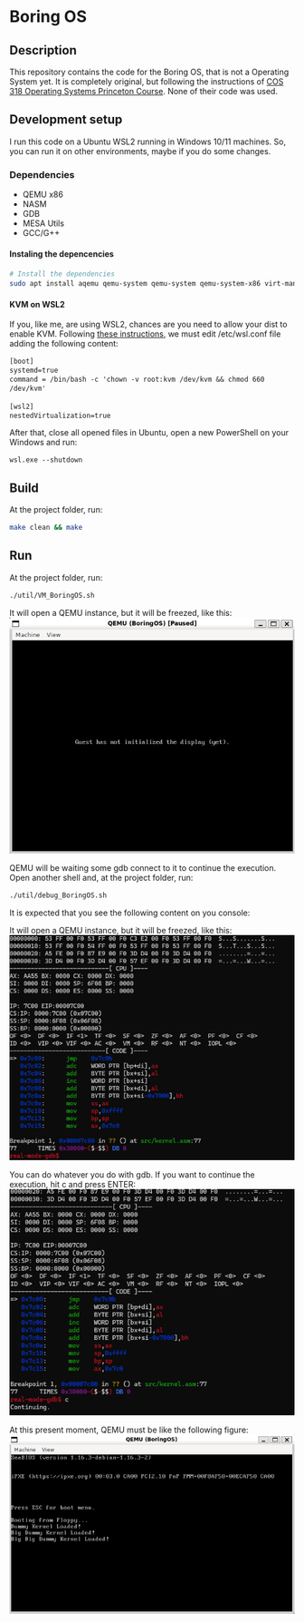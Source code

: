 # Boring OS

## Description

This repository contains the code for the Boring OS, that is not a Operating System yet. It is completely original, but following the instructions of [COS 318 Operating Systems Princeton Course](https://www.cs.princeton.edu/courses/archive/fall15/cos318/projects.html). None of their code was used.

## Development setup

I run this code on a Ubuntu WSL2 running in Windows 10/11 machines. So, you can run it on other environments, maybe if you do some changes. 

### Dependencies

- QEMU x86
- NASM
- GDB
- MESA Utils
- GCC/G++

#### Instaling the depencencies

```bash
# Install the dependencies
sudo apt install aqemu qemu-system qemu-system qemu-system-x86 virt-manager bridge-utils nasm gdb mesa-utils build-essential
```

#### KVM on WSL2

If you, like me, are using WSL2, chances are you need to allow your dist to enable KVM. Following [these instructions](https://serverfault.com/questions/1043441/how-to-run-kvm-nested-in-wsl2-or-vmware), we must edit /etc/wsl.conf file adding the following content:


```console
[boot]
systemd=true
command = /bin/bash -c 'chown -v root:kvm /dev/kvm && chmod 660 /dev/kvm'

[wsl2]
nestedVirtualization=true
```

After that, close all opened files in Ubuntu, open a new PowerShell on your Windows and run:

```console
wsl.exe --shutdown
```

## Build

At the project folder, run:

```bash
make clean && make
```

## Run

At the project folder, run:

```bash
./util/VM_BoringOS.sh
```

It will open a QEMU instance, but it will be freezed, like this:
![QEMU](figs/qemu-before.png)

QEMU will be waiting some gdb connect to it to continue the execution. Open another shell and, at the project folder, run:

```bash
./util/debug_BoringOS.sh
```

It is expected that you see the following content on you console:

It will open a QEMU instance, but it will be freezed, like this:
![QEMU](figs/gdb-before.png)

You can do whatever you do with gdb. If you want to continue the execution, hit c and press ENTER:
![QEMU](figs/gdb-after.png)

At this present moment, QEMU must be like the following figure:
![QEMU](figs/qemu-after.png)